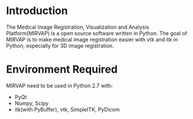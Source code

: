 Introduction
=========

The Medical Image Registration, Visualization and Analysis Platform(MIRVAP) is a open source software written in Python. The goal of MIRVAP is to make medical image registration easier with vtk and itk in Python, especially for 3D image registration. 

Environment Required
=========

MIRVAP need to be used in Python 2.7 with: 
* PyQt
* Numpy, Scipy
* itk(with PyBuffer), vtk, SimpleITK, PyDicom




